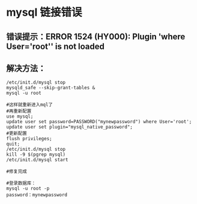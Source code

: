 # mysql 链接错误
## 错误提示：ERROR 1524 (HY000): Plugin 'where User='root'' is not loaded
## 解决方法：

```
/etc/init.d/mysql stop
mysqld_safe --skip-grant-tables &
mysql -u root

#这样就重新进入mql了
#再重新配置
use mysql;
update user set password=PASSWORD("mynewpassword") where User='root';
update user set plugin="mysql_native_password";
#更新配置
flush privileges; 
quit;
/etc/init.d/mysql stop
kill -9 $(pgrep mysql)
/etc/init.d/mysql start

#修复完成

#登录数据库：
mysql -u root -p
password：mynewpassword
```
